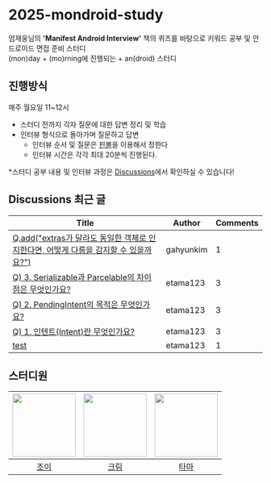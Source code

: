 # 2025-mondroid-study
엄재웅님의 **'Manifest Android Interview'** 책의 퀴즈를 바탕으로 키워드 공부 및 안드로이드 면접 준비 스터디  
(mon)day + (mo)rning에 진행되는 + an(droid) 스터디

## 진행방식
매주 월요일 11~12시

- 스터디 전까지 각자 질문에 대한 답변 정리 및 학습
- 인터뷰 형식으로 돌아가며 질문하고 답변
  - 인터뷰 순서 및 질문은 [핀볼](https://lazygyu.github.io/roulette/)을 이용해서 정한다
  - 인터뷰 시간은 각각 최대 20분씩 진행된다.

*스터디 공부 내용 및 인터뷰 과정은 [Discussions](https://github.com/woowacourse-study/2025-mondroid-study/discussions)에서 확인하실 수 있습니다!

## Discussions 최근 글
<!-- discussions-list-start -->
| Title | Author | Comments |
|-------|--------|----------|
| [Q.add("extras가 달라도 동일한 객체로 인지한다면, 어떻게 다름을 감지할 수 있을까요?")](https://github.com/woowacourse-study/2025-mondroid-study/discussions/6) | gahyunkim | 1 |
| [Q) 3. Serializable과 Parcelable의 차이점은 무엇인가요?](https://github.com/woowacourse-study/2025-mondroid-study/discussions/5) | etama123 | 3 |
| [Q) 2. PendingIntent의 목적은 무엇인가요?](https://github.com/woowacourse-study/2025-mondroid-study/discussions/4) | etama123 | 3 |
| [Q) 1. 인텐트(Intent)란 무엇인가요?](https://github.com/woowacourse-study/2025-mondroid-study/discussions/3) | etama123 | 3 |
| [test](https://github.com/woowacourse-study/2025-mondroid-study/discussions/2) | etama123 | 1 |
<!-- discussions-list-end -->

## 스터디원
| <img src="https://github.com/gahyunkim.png" width="125"/> | <img src="https://github.com/ijh1298.png" width="125"/> | <img src="https://github.com/etama123.png" width="125"/> |
|:---------:|:---------:|:---------:|
|[조이](https://github.com/gahyunkim)</br>|[크림](https://github.com/ijh1298)</br>|[타마](https://github.com/etama123)</br>|
</br>
